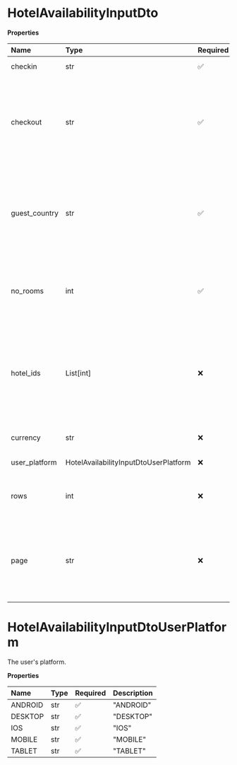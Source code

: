 # HotelAvailabilityInputDto

**Properties**

| Name          | Type                                  | Required | Description                                                                                                           |
| :------------ | :------------------------------------ | :------- | :-------------------------------------------------------------------------------------------------------------------- |
| checkin       | str                                   | ✅       | The arrival date.                                                                                                     |
| checkout      | str                                   | ✅       | The departure date. Must be later than (checkin). Must be between 1 and 30 days after (checkin).                      |
| guest_country | str                                   | ✅       | Guest country code. Used to accurately display the best prices and price details for people from that country.        |
| no_rooms      | int                                   | ✅       | The only group will be split in the given number of rooms automatically                                               |
| hotel_ids     | List[int]                             | ❌       | Limit the result list to up to 1000 specified hotels where they have availability for the specified guests and dates. |
| currency      | str                                   | ❌       | Returns the price in this currency                                                                                    |
| user_platform | HotelAvailabilityInputDtoUserPlatform | ❌       | The user's platform.                                                                                                  |
| rows          | int                                   | ❌       | The maximum number of results to return.                                                                              |
| page          | str                                   | ❌       | Pagination token used to retrieve the next page of results. Obtained from `next_page`.                                |

# HotelAvailabilityInputDtoUserPlatform

The user's platform.

**Properties**

| Name    | Type | Required | Description |
| :------ | :--- | :------- | :---------- |
| ANDROID | str  | ✅       | "ANDROID"   |
| DESKTOP | str  | ✅       | "DESKTOP"   |
| IOS     | str  | ✅       | "IOS"       |
| MOBILE  | str  | ✅       | "MOBILE"    |
| TABLET  | str  | ✅       | "TABLET"    |

<!-- This file was generated by liblab | https://liblab.com/ -->
